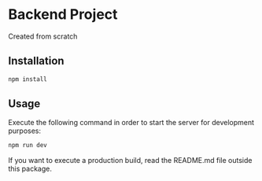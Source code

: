 # Backend Project

Created from scratch

## Installation

```bash
npm install
```

## Usage
Execute the following command in order to start the server for development purposes:
```bash
npm run dev
```

If you want to execute a production build, read the README.md file outside this package.
